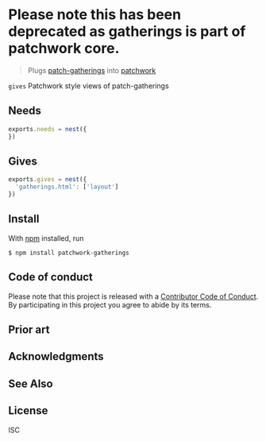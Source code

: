 # Please note this has been deprecated as gatherings is part of patchwork core.

> Plugs [patch-gatherings]() into [patchwork]() 

`gives` Patchwork style views of patch-gatherings 

## Needs
```js
exports.needs = nest({
})
```

## Gives
```js
exports.gives = nest({
  'gatherings.html': ['layout']
})
```


## Install

With [npm](https://npmjs.org/) installed, run

```
$ npm install patchwork-gatherings
```

## Code of conduct
Please note that this project is released with a [Contributor Code of Conduct](code-of-conduct.md). By participating in this project you agree to abide by its terms.  

## Prior art

## Acknowledgments


## See Also


## License

ISC
